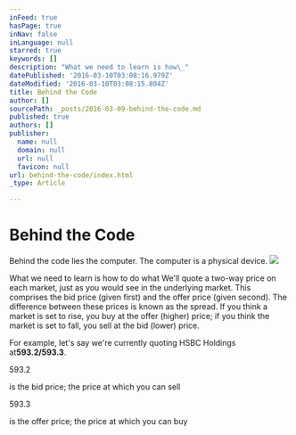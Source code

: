```yaml
---
inFeed: true
hasPage: true
inNav: false
inLanguage: null
starred: true
keywords: []
description: "What we need to learn is how\_"
datePublished: '2016-03-10T03:08:16.979Z'
dateModified: '2016-03-10T03:08:15.804Z'
title: Behind the Code
author: []
sourcePath: _posts/2016-03-09-behind-the-code.md
published: true
authors: []
publisher:
  name: null
  domain: null
  url: null
  favicon: null
url: behind-the-code/index.html
_type: Article

---
```

# Behind the Code

Behind the code lies the computer. The computer is a physical device. ![](https://the-grid-user-content.s3-us-west-2.amazonaws.com/341def5a-f865-4091-b9d5-21fdefaca9bc.jpg)

What we need to learn is how to do what We'll quote a two-way price on each market, just as you would see in the underlying market. This comprises the bid price (given first) and the offer price (given second). The difference between these prices is known as the spread. If you think a market is set to rise, you buy at the offer (higher) price; if you think the market is set to fall, you sell at the bid (lower) price. 

For example, let's say we're currently quoting HSBC Holdings at**593.2/593.3**.

593.2

is the bid price; the price at which you can sell

593.3

is the offer price; the price at which you can buy